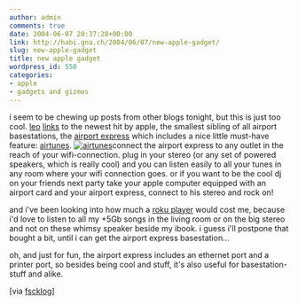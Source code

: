 ```yaml
---
author: admin
comments: true
date: 2004-06-07 20:37:28+00:00
link: http://habi.gna.ch/2004/06/07/new-apple-gadget/
slug: new-apple-gadget
title: new apple gadget
wordpress_id: 550
categories:
- apple
- gadgets and gizmos
---
```


i seem to be chewing up posts from other blogs tonight, but this is just too cool.
[leo](http://fscklog.typepad.com/fsck/) [links](http://fscklog.typepad.com/fsck/2004/06/beachtlich_airp.html) to the newest hit by apple, the smallest sibling of all airport basestations, the [airport express](http://www.apple.com/airportexpress/) which includes a nice little must-have feature: [airtunes](http://www.apple.com/airportexpress/airtunes.html).
[![airtunes](http://habi.gna.ch/blog/images/airtunes-tm.jpg)](http://habi.gna.ch/blog/images/airtunes.jpg)connect the airport express to any outlet in the reach of your wifi-connection. plug in your stereo (or any set of powered speakers, which is really cool) and you can listen easily to all your tunes in any room where your wifi connection goes. or if you want to be the cool dj on your friends next party take your apple computer equipped with  an airport card and your airport express, connect to his stereo and rock on!

and i've been looking into how much a [roku player](http://www.rokulabs.com/products/soundbridge/index.php) would cost me, because i'd love to listen to all my +5Gb songs in the living room or on the big stereo and not on these whimsy speaker beside my ibook. i guess i'll postpone that bought a bit, until i can get the airport express basestation...

oh, and just for fun, the airport express includes an ethernet port and a printer port, so besides being cool and stuff, it's also useful for basestation-stuff and alike.

[via [fscklog](http://fscklog.typepad.com/fsck/)]
